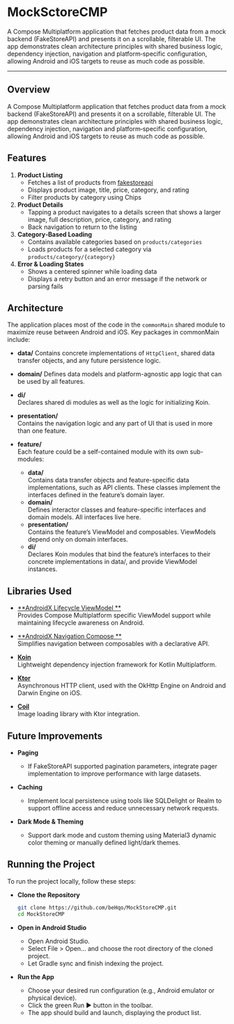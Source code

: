 # MockSctoreCMP

A Compose Multiplatform application that fetches product data from a mock backend (FakeStoreAPI) and
presents it on a scrollable, filterable UI. The app demonstrates clean architecture principles with
shared business logic, dependency injection, navigation and platform‐specific configuration,
allowing Android and iOS targets to reuse as much code as possible.

---

## Overview

A Compose Multiplatform application that fetches product data from a mock backend (FakeStoreAPI) and
presents it on a scrollable, filterable UI. The app demonstrates clean architecture principles with
shared business logic, dependency injection, navigation and platform‐specific configuration,
allowing Android and iOS targets to reuse as much code as possible.

## Features

1. **Product Listing**
    - Fetches a list of products from [fakestoreapi](https://fakestoreapi.com/products)
    - Displays product image, title, price, category, and rating
    - Filter products by category using Chips
2. **Product Details**
    - Tapping a product navigates to a details screen that shows a larger image, full description,
      price, category, and rating
    - Back navigation to return to the listing
3. **Category‐Based Loading**
    - Contains available categories based on `products/categories`
    - Loads products for a selected category via `products/category/{category}`
4. **Error & Loading States**
    - Shows a centered spinner while loading data
    - Displays a retry button and an error message if the network or parsing fails

## Architecture

The application places most of the code in the `commonMain` shared module to maximize reuse between
Android and iOS. Key packages in commonMain include:

- **data/**
  Contains concrete implementations of `HttpClient`, shared data transfer objects, and any future
  persistence logic.

- **domain/**
  Defines data models and platform-agnostic app logic that can be used by all features.

- **di/**  
  Declares shared di modules as well as the logic for initializing Koin.

- **presentation/**  
  Contains the navigation logic and any part of UI that is used in more than one feature.


- **feature/**  
  Each feature could be a self-contained module with its own sub-modules:
    - **data/**  
      Contains data transfer objects and feature-specific data implementations, such as API clients.
      These classes implement the interfaces defined in the feature’s domain layer.
    - **domain/**  
      Defines interactor classes and feature-specific interfaces and domain models. All interfaces
      live here.
    - **presentation/**  
      Contains the feature’s ViewModel and composables. ViewModels depend only on domain interfaces.
    - **di/**  
      Declares Koin modules that bind the feature’s interfaces to their concrete implementations in
      data/, and provide ViewModel instances.

## Libraries Used

- [**AndroidX Lifecycle ViewModel
  **](https://developer.android.com/jetpack/androidx/releases/lifecycle)  
  Provides Compose Multiplatform specific ViewModel support while maintaining lifecycle awareness on
  Android.

- [**AndroidX Navigation Compose
  **](https://developer.android.com/jetpack/androidx/releases/navigation)  
  Simplifies navigation between composables with a declarative API.

- [**Koin**](https://github.com/InsertKoinIO/koin)  
  Lightweight dependency injection framework for Kotlin Multiplatform.

- [**Ktor**](https://github.com/ktorio/ktor)  
  Asynchronous HTTP client, used with the OkHttp Engine on Android and Darwin Engine on iOS.

- [**Coil**](https://github.com/coil-kt/coil)  
  Image loading library with Ktor integration.

## Future Improvements

- **Paging**
    - If FakeStoreAPI supported pagination parameters, integrate pager implementation to improve
      performance with large datasets.

- **Caching**
    - Implement local persistence using tools like SQLDelight or Realm to support offline access and
      reduce unnecessary network requests.

- **Dark Mode & Theming**
    - Support dark mode and custom theming using Material3 dynamic color theming or manually defined
      light/dark themes.

## Running the Project

To run the project locally, follow these steps:

- **Clone the Repository**
   ```bash
   git clone https://github.com/beHqo/MockStoreCMP.git
   cd MockStoreCMP

- **Open in Android Studio**

    - Open Android Studio.
    - Select File > Open... and choose the root directory of the cloned project.
    - Let Gradle sync and finish indexing the project.

- **Run the App**

    - Choose your desired run configuration (e.g., Android emulator or physical device).
    - Click the green Run ▶️ button in the toolbar.
    - The app should build and launch, displaying the product list.
